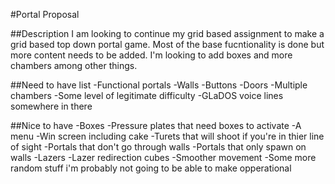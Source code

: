#Portal Proposal

##Description
I am looking to continue my grid based assignment to make a grid based top down portal game. Most of the base fucntionality is done but more content needs to be added. I'm looking to add boxes and more chambers among other things. 

##Need to have list
-Functional portals
-Walls
-Buttons
-Doors
-Multiple chambers
-Some level of legitimate difficulty
-GLaDOS voice lines somewhere in there

##Nice to have
-Boxes
-Pressure plates that need boxes to activate
-A menu
-Win screen including cake
-Turets that will shoot if you're in thier line of sight
-Portals that don't go through walls
-Portals that only spawn on walls
-Lazers
-Lazer redirection cubes
-Smoother movement
-Some more random stuff i'm probably not going to be able to make opperational